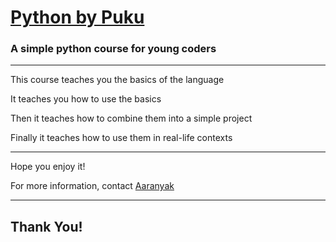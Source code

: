 # [Python by Puku](https://lab.github.com/aaranyak/python-by-puku/)

### A simple python course for young coders

---
This course teaches you the basics of the language

It teaches you how to use the basics

Then it teaches how to combine them into a simple project

Finally it teaches how to use them in real-life contexts

---

Hope you enjoy it!

For more information, contact [Aaranyak](https://mail.google.com/mail/u/0/?view=cm&fs=1&tf=1&to=aaranyak.ghosh@gmail.com&su=Python+by+Puku)

---

## Thank You!

